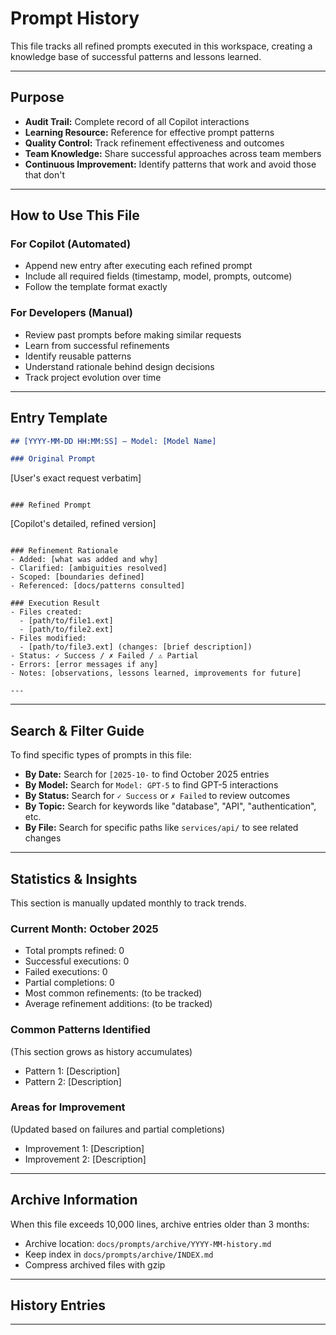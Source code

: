 # Prompt History

This file tracks all refined prompts executed in this workspace, creating a knowledge base of successful patterns and lessons learned.

---

## Purpose

- **Audit Trail:** Complete record of all Copilot interactions
- **Learning Resource:** Reference for effective prompt patterns
- **Quality Control:** Track refinement effectiveness and outcomes
- **Team Knowledge:** Share successful approaches across team members
- **Continuous Improvement:** Identify patterns that work and avoid those that don't

---

## How to Use This File

### For Copilot (Automated)
- Append new entry after executing each refined prompt
- Include all required fields (timestamp, model, prompts, outcome)
- Follow the template format exactly

### For Developers (Manual)
- Review past prompts before making similar requests
- Learn from successful refinements
- Identify reusable patterns
- Understand rationale behind design decisions
- Track project evolution over time

---

## Entry Template

```markdown
## [YYYY-MM-DD HH:MM:SS] — Model: [Model Name]

### Original Prompt
```
[User's exact request verbatim]
```

### Refined Prompt
```
[Copilot's detailed, refined version]
```

### Refinement Rationale
- Added: [what was added and why]
- Clarified: [ambiguities resolved]
- Scoped: [boundaries defined]
- Referenced: [docs/patterns consulted]

### Execution Result
- Files created:
  - [path/to/file1.ext]
  - [path/to/file2.ext]
- Files modified:
  - [path/to/file3.ext] (changes: [brief description])
- Status: ✓ Success / ✗ Failed / ⚠ Partial
- Errors: [error messages if any]
- Notes: [observations, lessons learned, improvements for future]

---
```

---

## Search & Filter Guide

To find specific types of prompts in this file:

- **By Date:** Search for `[2025-10-` to find October 2025 entries
- **By Model:** Search for `Model: GPT-5` to find GPT-5 interactions
- **By Status:** Search for `✓ Success` or `✗ Failed` to review outcomes
- **By Topic:** Search for keywords like "database", "API", "authentication", etc.
- **By File:** Search for specific paths like `services/api/` to see related changes

---

## Statistics & Insights

This section is manually updated monthly to track trends.

### Current Month: October 2025
- Total prompts refined: 0
- Successful executions: 0
- Failed executions: 0
- Partial completions: 0
- Most common refinements: (to be tracked)
- Average refinement additions: (to be tracked)

### Common Patterns Identified
(This section grows as history accumulates)

- Pattern 1: [Description]
- Pattern 2: [Description]

### Areas for Improvement
(Updated based on failures and partial completions)

- Improvement 1: [Description]
- Improvement 2: [Description]

---

## Archive Information

When this file exceeds 10,000 lines, archive entries older than 3 months:

- Archive location: `docs/prompts/archive/YYYY-MM-history.md`
- Keep index in `docs/prompts/archive/INDEX.md`
- Compress archived files with gzip

---

## History Entries

<!-- New entries are appended below this line in reverse chronological order (newest first) -->

---

<!-- Future entries will be added above this line -->
